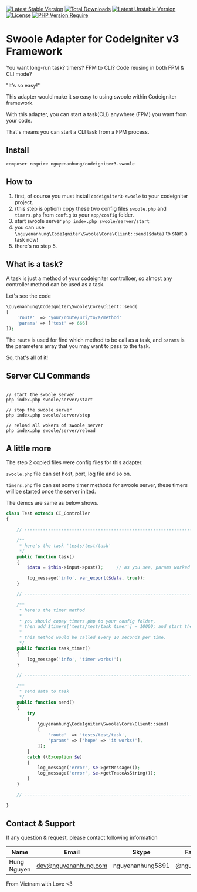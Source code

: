 [![Latest Stable Version](http://poser.pugx.org/nguyenanhung/codeigniter3-swoole/v)](https://packagist.org/packages/nguyenanhung/codeigniter3-swoole) [![Total Downloads](http://poser.pugx.org/nguyenanhung/codeigniter3-swoole/downloads)](https://packagist.org/packages/nguyenanhung/codeigniter3-swoole) [![Latest Unstable Version](http://poser.pugx.org/nguyenanhung/codeigniter3-swoole/v/unstable)](https://packagist.org/packages/nguyenanhung/codeigniter3-swoole) [![License](http://poser.pugx.org/nguyenanhung/codeigniter3-swoole/license)](https://packagist.org/packages/nguyenanhung/codeigniter3-swoole) [![PHP Version Require](http://poser.pugx.org/nguyenanhung/codeigniter3-swoole/require/php)](https://packagist.org/packages/nguyenanhung/codeigniter3-swoole)

# Swoole Adapter for CodeIgniter v3 Framework

You want long-run task? timers? FPM to CLI? Code reusing in both FPM & CLI mode?

"It's so easy!"

This adapter would make it so easy to using swoole within Codeigniter framework.

With this adapter, you can start a task(CLI) anywhere (FPM) you want from your code.

That's means you can start a CLI task from a FPM process.

## Install

```shell
composer require nguyenanhung/codeigniter3-swoole
```

## How to

1. first, of course you must install `codeigniter3-swoole` to your codeigniter project.
2. (this step is option) copy these two config files `swoole.php` and `timers.php` from `config` to your `app/config` folder.
3. start swoole server `php index.php swoole/server/start`
4. you can use `\nguyenanhung\CodeIgniter\Swoole\Core\Client::send($data)` to start a task now!
5. there's no step 5.

## What is a task?

A task is just a method of your codeigniter controlloer, so almost any controller method can be used as a task.

Let's see the code

```php
\guyenanhung\CodeIgniter\Swoole\Core\Client::send(
[
    'route'  => 'your/route/uri/to/a/method'
    'params' => ['test' => 666]
]);
```

The `route` is used for find which method to be call as a task, and `params` is the parameters array that you may want to pass to the task.

So, that's all of it!

## Server CLI Commands

```shell

// start the swoole server
php index.php swoole/server/start

// stop the swoole server
php index.php swoole/server/stop

// reload all wokers of swoole server
php index.php swoole/server/reload

```

## A little more

The step 2 copied files were config files for this adapter.

`swoole.php` file can set host, port, log file and so on.

`timers.php` file can set some timer methods for swoole server, these timers will be started once the server inited.

The demos are same as below shows.

```php
class Test extends CI_Controller
{

    // ------------------------------------------------------------------------------

    /**
     * here's the task 'tests/test/task'
     */
    public function task()
    {
        $data = $this->input->post();     // as you see, params worked like normally post data

        log_message('info', var_export($data, true));
    }

    // ------------------------------------------------------------------------------

    /**
     * here's the timer method
     *
     * you should copay timers.php to your config folder,
     * then add $timers['tests/test/task_timer'] = 10000; and start the swoole server.
     *
     * this method would be called every 10 seconds per time.
     */
    public function task_timer()
    {
        log_message('info', 'timer works!');
    }

    // ------------------------------------------------------------------------------

    /**
     * send data to task
     */
    public function send()
    {
        try
        {
            \guyenanhung\CodeIgniter\Swoole\Core\Client::send(
            [
                'route'  => 'tests/test/task',
                'params' => ['hope' => 'it works!'],
            ]);
        }
        catch (\Exception $e)
        {
            log_message('error', $e->getMessage());
            log_message('error', $e->getTraceAsString());
        }
    }

    // ------------------------------------------------------------------------------

}
```

## Contact & Support

If any question & request, please contact following information

| Name        | Email                | Skype            | Facebook      |
|-------------|----------------------|------------------|---------------|
| Hung Nguyen | dev@nguyenanhung.com | nguyenanhung5891 | @nguyenanhung |

From Vietnam with Love <3

